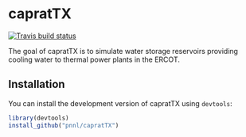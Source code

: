 
<!-- README.md is generated from README.Rmd. Please edit that file -->

# capratTX

<!-- badges: start -->

[![Travis build
status](https://travis-ci.com/pnnl/capratTX.svg?branch=master)](https://travis-ci.com/pnnl/capratTX)
<!-- badges: end -->

The goal of capratTX is to simulate water storage reservoirs providing
cooling water to thermal power plants in the ERCOT.

## Installation

You can install the development version of capratTX using `devtools`:

``` r
library(devtools)
install_github("pnnl/capratTX")
```
